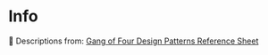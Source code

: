 
Info
====

📖 Descriptions from: [Gang of Four Design Patterns Reference Sheet](http://www.blackwasp.co.uk/GangOfFour.aspx)
